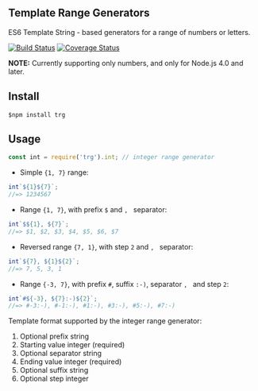 Template Range Generators
-------------------------

ES6 Template String - based generators for a range of numbers or letters.

[![Build Status](https://travis-ci.org/vitaly-t/trg.svg?branch=master)](https://travis-ci.org/vitaly-t/trg)
[![Coverage Status](https://coveralls.io/repos/vitaly-t/trg/badge.svg?branch=master)](https://coveralls.io/r/vitaly-t/trg?branch=master)

**NOTE:** Currently supporting only numbers, and only for Node.js 4.0 and later.

## Install

```
$npm install trg
```

## Usage

```js
const int = require('trg').int; // integer range generator
```

* Simple `{1, 7}` range:

```js
int`${1}${7}`;
//=> 1234567
```

* Range `{1, 7}`, with prefix `$` and `, ` separator:

```js
int`$${1}, ${7}`;
//=> $1, $2, $3, $4, $5, $6, $7
```

* Reversed range `{7, 1}`, with step `2` and `, ` separator:

```js
int`${7}, ${1}${2}`;
//=> 7, 5, 3, 1
```

* Range `{-3, 7}`, with prefix `#`, suffix `:-)`, separator `, ` and step `2`:

```js
int`#${-3}, ${7}:-)${2}`;
//=> #-3:-), #-1:-), #1:-), #3:-), #5:-), #7:-)
```

Template format supported by the integer range generator:

1. Optional prefix string
2. Starting value integer (required)
3. Optional separator string
4. Ending value integer (required)
5. Optional suffix string
6. Optional step integer
